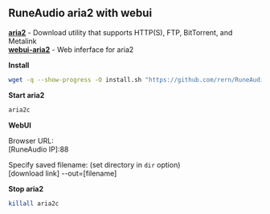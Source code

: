 RuneAudio aria2 with webui
---

[**aria2**](https://aria2.github.io/) - Download utility that supports HTTP(S), FTP, BitTorrent, and Metalink  
[**webui-aria2**](https://github.com/ziahamza/webui-aria2) - Web inferface for aria2  


**Install**  
```sh
wget -q --show-progress -O install.sh "https://github.com/rern/RuneAudio/blob/master/aria2/install.sh?raw=1"; chmod +x install.sh; ./install.sh
```

**Start aria2**  
```sh
aria2c
```

**WebUI**  
  
Browser URL:  
\[RuneAudio IP]:88  

Specify saved filename: (set directory in `dir` option)  
[download link] --out=[filename]  

**Stop aria2**  
```sh
killall aria2c
```

